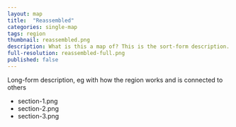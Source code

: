```yaml
---
layout: map
title:  "Reassembled"
categories: single-map
tags: region
thumbnail: reassembled.png
description: What is this a map of? This is the sort-form description.
full-resolution: reassembled-full.png
published: false
---
```


Long-form description, eg with how the region works and is connected to others

- section-1.png
- section-2.png
- section-3.png
